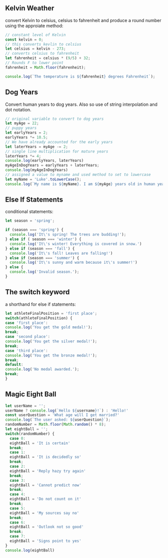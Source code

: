 ## Kelvin Weather 

convert Kelvin to celsius, celsius to fahrenheit and produce a round number using the approiate method:

```javascript
// constant level of Kelvin
const kelvin = 0;
// this converts kevlin to celsius
let celsius = kelvin - 273;
// converts celsius to fahrenheit
let fahrenheit = celsius * (9/5) + 32;
// Rounds F to lower point
fahrenheit = Math.floor(fahrenheit);

console.log(`The temperature is ${fahrenheit} degrees Fahrenheit`);
```

## Dog Years

Convert human years to dog years. Also so use of string interpolation and dot notation.

```javascript
// original variable to convert to dog years
let myAge = 22;
// puppy years
let earlyYears = 2;
earlyYears *= 10.5;
// We have already accounted for the early years
let laterYears = myAge -= 2;
// single line multiplication for mature years
laterYears *= 4;
console.log(earlyYears, laterYears)
myAgeInDogYears = earlyYears + laterYears;
console.log(myAgeInDogYears)
// assigned a value to myname and used method to set to lowercase
let myName = 'Luke'.toLowerCase();
console.log(`My name is ${myName}. I am ${myAge} years old in human years which is ${myAgeInDogYears} years old in dog years.`)
```

## Else If Statements

conditional statements:

```javascript
let season = 'spring';

if (season === 'spring') {
  console.log('It\'s spring! The trees are budding!');
} else if ( season === 'winter') {
  console.log('It\'s winter! Everything is covered in snow.')
} else if (season === 'fall') {
  console.log('It\'s fall! Leaves are falling!')
} else if (season === 'summer') {
  console.log('It\'s sunny and warm because it\'s summer!')
} else {
  console.log('Invalid season.');
}
```

## The switch keyword

a shorthand for else if statements:

```javascript
let athleteFinalPosition = 'first place';
switch(athleteFinalPosition) {
case 'first place':
console.log('You get the gold medal!');
break;
case 'second place':
console.log('You get the silver medal!');
break;
case 'third place':
console.log('You get the bronze medal!');
break;
default:
console.log('No medal awarded.');
break;
}

```

## Magic Eight Ball

```javascript
let userName = '';
userName ? console.log(`Hello ${username}!`) : 'Hello!'
const userQuestion = 'What age will I get married?'
console.log(`The user asked: ${userQuestion}`);
randomNumber = Math.floor(Math.random() * 8);
let eightBall = '';
switch(randomNumber) {
  case 0:
  eightBall = 'It is certain'
  break;
  case 1:
  eightBall = 'It is decidedly so'
  break;
  case 2: 
  eightBall = 'Reply hazy try again'
  break;
  case 3:
  eightBall = 'Cannot predict now'
  break;
  case 4:
  eightBall = 'Do not count on it'
  break;
  case 5:
  eightBall = 'My sources say no'
  break;
  case 6:
  eightBall = 'Outlook not so good'
  break;
  case 7:
  eightBall = 'Signs point to yes'
}
console.log(eightBall)
```
